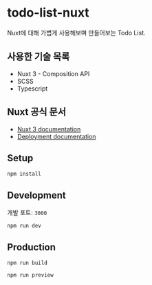 # todo-list-nuxt

Nuxt에 대해 가볍게 사용해보며 만들어보는 Todo List.

## 사용한 기술 목록

- Nuxt 3 - Composition API
- SCSS
- Typescript

## Nuxt 공식 문서

- [Nuxt 3 documentation](https://nuxt.com/docs/getting-started/introduction)
- [Deployment documentation](https://nuxt.com/docs/getting-started/deployment)

## Setup

```
npm install
```

## Development

개발 포트: `3000`

```
npm run dev
```

## Production

```
npm run build
```

```
npm run preview
```
